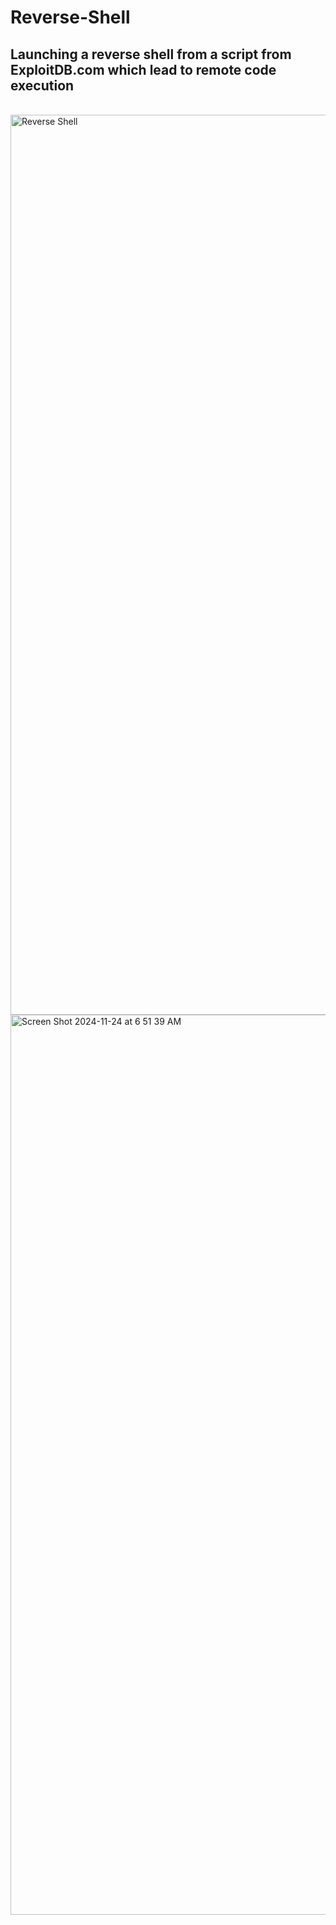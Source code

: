 # Reverse-Shell

<h2>Launching a reverse shell from a script from ExploitDB.com which lead to remote code execution</h2>

<br />
<img width="1440" alt="Reverse Shell" src="https://github.com/user-attachments/assets/c645a580-8728-49bd-b7b7-c21a51c9f989">

<br />
<img width="1440" alt="Screen Shot 2024-11-24 at 6 51 39 AM" src="https://github.com/user-attachments/assets/be91c81d-99d3-4cda-9b4e-e11f1d421d52">






<!--
 ```diff
- text in red
+ text in green
! text in orange
# text in gray
@@ text in purple (and bold)@@
```
--!>

